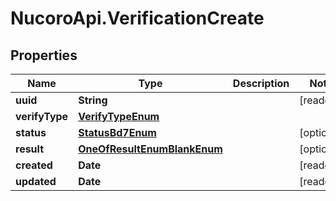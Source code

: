 # NucoroApi.VerificationCreate

## Properties

Name | Type | Description | Notes
------------ | ------------- | ------------- | -------------
**uuid** | **String** |  | [readonly] 
**verifyType** | [**VerifyTypeEnum**](VerifyTypeEnum.md) |  | 
**status** | [**StatusBd7Enum**](StatusBd7Enum.md) |  | [optional] 
**result** | [**OneOfResultEnumBlankEnum**](OneOfResultEnumBlankEnum.md) |  | [optional] 
**created** | **Date** |  | [readonly] 
**updated** | **Date** |  | [readonly] 


